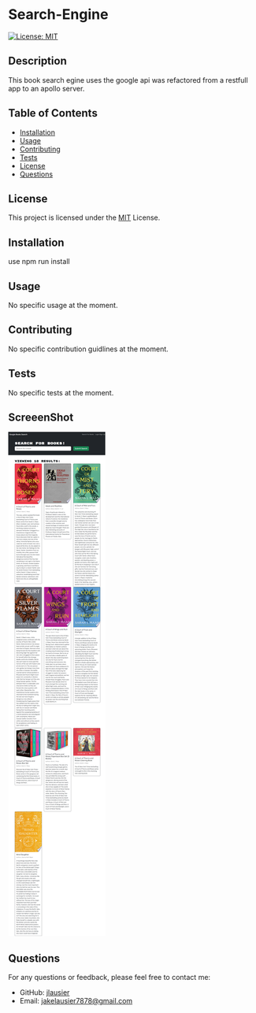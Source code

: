 # Search-Engine
  [![License: MIT](https://img.shields.io/badge/License-MIT-yellow.svg)](https://opensource.org/licenses/MIT)

  ## Description
  This book search egine uses the google api was refactored from a restfull app to an apollo server.
  
  ## Table of Contents
  - [Installation](#installation)
  - [Usage](#usage)
  - [Contributing](#contributing)
  - [Tests](#tests)
  - [License](#license)
  - [Questions](#questions)
  ## License

This project is licensed under the [MIT](https://opensource.org/licenses/MIT) License.
  
  ## Installation
  use npm run install
  
  ## Usage
  No specific usage at the moment.
  
  ## Contributing
  No specific contribution guidlines at the moment.
  
  ## Tests
  No specific tests at the moment.
  ## ScreeenShot
  ![Screenshot](./images/localhost_3000_.png)

  ## Questions
  For any questions or feedback, please feel free to contact me:
  - GitHub: [jlausier](https://github.com/jlausier)
  - Email: jakelausier7878@gmail.com
  
